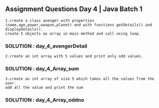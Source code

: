 ## Assignment Questions Day 4 | Java Batch 1
    1.create a class avenger with properties (name,age,power,weapon,planet) and with functions getDetails() and displayDetails(). 
    create 5 objects as array in main method and call using loop.
  ### SOLUTION : day_4_avengerDetail
    
    2.create an int array with 5 values and print only odd values.
  ### SOLUTION : day_4_Array_sum
    
  
    3.create an int array of size 5 which takes all the values from the user. 
    add all the value and print the sum
  ### SOLUTION : day_4_Array_oddno
